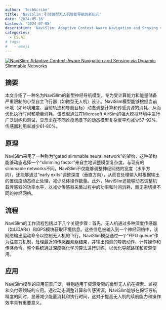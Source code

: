 ```yaml
---
author: 'TechScribe'
title: 'NaviSlim：引领微型无人机智能导航的新纪元'
date: '2024-05-16'
Lastmod: '2024-07-05'
description: 'NaviSlim: Adaptive Context-Aware Navigation and Sensing via Dynamic Slimmable Networks'
categories:
  - CS.AI
# tags:
#   - emoji
---
```


[![NaviSlim: Adaptive Context-Aware Navigation and Sensing via Dynamic Slimmable Networks](https://arxiv-research-1301205113.cos.ap-guangzhou.myqcloud.com/images/2407.01563v1.pdf_0.jpg)](https://arxiv.org/abs/2407.01563v1)

## 摘要

本文介绍了一种名为NaviSlim的新型神经导航模型，专为受计算能力和能量储备严重限制的小型自主飞行器（如微型无人机）设计。NaviSlim模型能够根据当前环境（如环境难度、当前轨迹和导航目标）动态调整计算和传感资源的消耗，从而优化执行时间和能量消耗。该模型通过在Microsoft AirSim的强大模拟环境中进行广泛训练和测试，显示出在不同难度场景下的动态模型复杂度平均减少57-92%，传感器利用率减少61-80%。<!--more-->

## 原理

NaviSlim采用了一种称为“gated slimmable neural network”的架构，这种架构能够动态选择一个“slimming factor”来自主地调整模型复杂度。与现有的slimmable networks不同，NaviSlim不仅能够调整神经网络的宽度（水平方向），还能够通过“early exits”调整深度（垂直方向），从而在处理输入时根据输出的置信度动态终止处理，减少总体操作数量。此外，NaviSlim还能够动态调整机载传感器的功率水平，以减少传感器采集过程中的功率和时间消耗，而无需切换不同的神经网络。

## 流程

NaviSlim的工作流程包括以下几个关键步骤：首先，无人机通过多种深度传感器（如LiDARs）和GPS模块获取环境信息。这些信息被输入到一个神经网络中，该网络输出运动命令以控制无人机的飞行。NaviSlim模型通过一个“FIFO queue”作为注意力机制，处理最近的传感器观察结果，并输出预测的导航动作、计算操作和传感命令。整个系统通过深度强化学习算法进行训练，以优化导航路径和资源使用。

## 应用

NaviSlim模型的应用前景广泛，特别适用于资源受限的微型无人机在探索、监视和交付等领域的应用。通过动态调整计算和传感资源，NaviSlim能够在保证导航精度的同时，显著减少能量消耗和执行时间，这对于提高无人机的续航能力和操作效率具有重要意义。